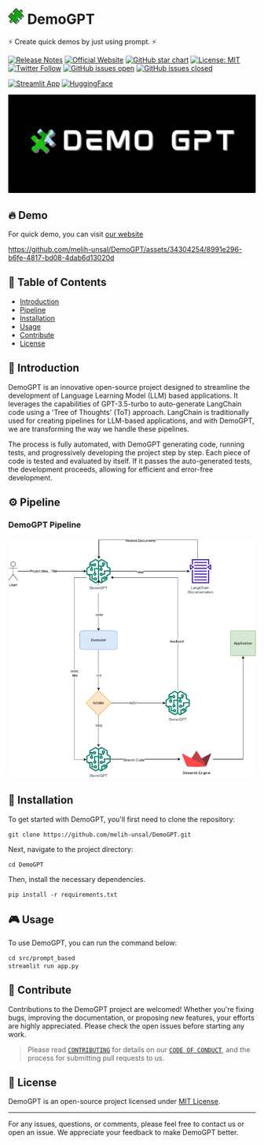 # ![favicon](./puzzle.png) DemoGPT
⚡ Create quick demos by just using prompt. ⚡

[![Release Notes](https://img.shields.io/github/release/melih-unsal/DemoGPT)](https://github.com/melih-unsal/DemoGPT/releases)
[![Official Website](https://img.shields.io/badge/Official%20Website-demogpt.io-blue?style=flat&logo=world&logoColor=white)](https://demogpt.io)
[![GitHub star chart](https://img.shields.io/github/stars/melih-unsal/DemoGPT?style=social)](https://star-history.com/#melih-unsal/DemoGPT)
[![License: MIT](https://img.shields.io/badge/License-MIT-green.svg)](https://opensource.org/licenses/MIT)
[![Twitter Follow](https://img.shields.io/twitter/follow/demo_gpt?style=social)](https://twitter.com/demo_gpt)
[![GitHub issues open](https://img.shields.io/github/issues/melih-unsal/DemoGPT.svg?maxAge=259200000)](https://github.com/melih-unsal/DemoGPT/issues?q=is%3Aopen+is%3Aissue) 
[![GitHub issues closed](https://img.shields.io/github/issues-closed-raw/melih-unsal/DemoGPT.svg?maxAge=259200000)](https://github.com/melih-unsal/DemoGPT/issues?q=is%3Aissue+is%3Aclosed)

[![Streamlit App](https://static.streamlit.io/badges/streamlit_badge_black_white.svg)](https://demogpt.streamlit.app)
[![HuggingFace](https://img.shields.io/badge/%F0%9F%A4%97-Spaces-yellow)](https://huggingface.co/spaces/melihunsal/demogpt)

![DemoGPT](demogpt_new_banner.jpeg)

## 🔥 Demo

For quick demo, you can visit [our website](https://demogpt.io)

https://github.com/melih-unsal/DemoGPT/assets/34304254/8991e296-b6fe-4817-bd08-4dab6d13020d

## 📑 Table of Contents

- [Introduction](#-introduction)
- [Pipeline](#%EF%B8%8F-pipeline)
- [Installation](#-installation)
- [Usage](#-usage)
- [Contribute](#-contribute)
- [License](#-license)

## 📌 Introduction

DemoGPT is an innovative open-source project designed to streamline the development of Language Learning Model (LLM) based applications. It leverages the capabilities of GPT-3.5-turbo to auto-generate LangChain code using a 'Tree of Thoughts' (ToT) approach. LangChain is traditionally used for creating pipelines for LLM-based applications, and with DemoGPT, we are transforming the way we handle these pipelines. 

The process is fully automated, with DemoGPT generating code, running tests, and progressively developing the project step by step. Each piece of code is tested and evaluated by itself. If it passes the auto-generated tests, the development proceeds, allowing for efficient and error-free development.

## ⚙️ Pipeline
### DemoGPT Pipeline
![DemoGPT Pipeline](demogpt_pipeline.png?raw=true "DemoGPT Pipeline")

## 🔧 Installation

To get started with DemoGPT, you'll first need to clone the repository:
```
git clone https://github.com/melih-unsal/DemoGPT.git
```

Next, navigate to the project directory:
```
cd DemoGPT
```

Then, install the necessary dependencies. 
```
pip install -r requirements.txt
```

## 🎮 Usage

To use DemoGPT, you can run the command below:

```
cd src/prompt_based
streamlit run app.py
```

## 🤝 Contribute

Contributions to the DemoGPT project are welcomed! Whether you're fixing bugs, improving the documentation, or proposing new features, your efforts are highly appreciated. Please check the open issues before starting any work.

> Please read [`CONTRIBUTING`](CONTRIBUTING.md) for details on our [`CODE OF CONDUCT`](CODE_OF_CONDUCT.md), and the process for submitting pull requests to us.

## 📜 License

DemoGPT is an open-source project licensed under [MIT License](LICENSE).

---

For any issues, questions, or comments, please feel free to contact us or open an issue. We appreciate your feedback to make DemoGPT better.
